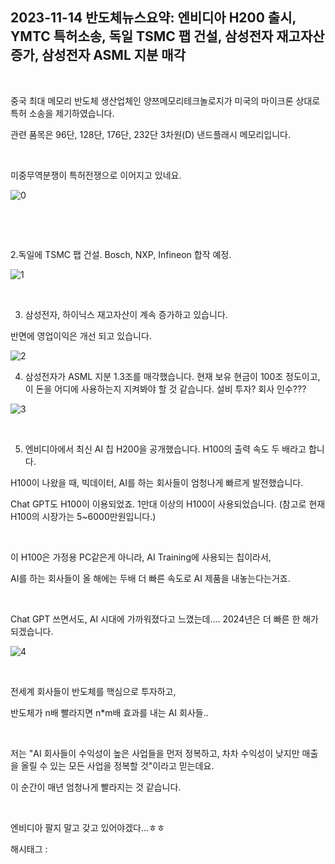 ## 2023-11-14 반도체뉴스요약: 엔비디아 H200 출시, YMTC 특허소송, 독일 TSMC 팹 건설, 삼성전자 재고자산 증가, 삼성전자 ASML 지분 매각

​

중국 최대 메모리 반도체 생산업체인 양쯔메모리테크놀로지가 미국의 마이크론 상대로 특허 소송을 제기하였습니다.

관련 품목은 96단, 128단, 176단, 232단 3차원(D) 낸드플래시 메모리입니다.

​

미중무역분쟁이 특허전쟁으로 이어지고 있네요.

![0](/asset/img/223264893689/0.png)

​

​

2.독일에 TSMC 팹 건설. Bosch, NXP, Infineon 합작 예정.

![1](/asset/img/223264893689/1.png)

​

3. 삼성전자, 하이닉스 재고자산이 계속 증가하고 있습니다.

반면에 영업이익은 개선 되고 있습니다.

![2](/asset/img/223264893689/2.png)

4. 삼성전자가 ASML 지분 1.3조를 매각했습니다. 현재 보유 현금이 100조 정도이고, 이 돈을 어디에 사용하는지 지켜봐야 할 것 같습니다. 설비 투자? 회사 인수???

![3](/asset/img/223264893689/3.png)

​

5. 엔비디아에서 최신 AI 칩 H200을 공개했습니다. H100의 출력 속도 두 배라고 합니다.

H100이 나왔을 때, 빅데이터, AI를 하는 회사들이 엄청나게 빠르게 발전했습니다.

Chat GPT도 H100이 이용되었죠. 1만대 이상의 H100이 사용되었습니다. (참고로 현재 H100의 시장가는 5~6000만원입니다.)

​

이 H100은 가정용 PC같은게 아니라, AI Training에 사용되는 칩이라서,

AI를 하는 회사들이 올 해에는 두배 더 빠른 속도로 AI 제품을 내놓는다는거죠.

​

Chat GPT 쓰면서도, AI 시대에 가까워졌다고 느꼈는데.... 2024년은 더 빠른 한 해가 되겠습니다.

![4](/asset/img/223264893689/4.png)

​

전세계 회사들이 반도체를 핵심으로 투자하고,

반도체가 n배 빨라지면 n*m배 효과를 내는 AI 회사들..

​

저는 "AI 회사들이 수익성이 높은 사업들을 먼저 정복하고, 차차 수익성이 낮지만 매출을 올릴 수 있는 모든 사업을 정복할 것"이라고 믿는데요.

이 순간이 매년 엄청나게 빨라지는 것 같습니다.

​

엔비디아 팔지 말고 갖고 있어야겠다...ㅎㅎ

 해시태그 : 